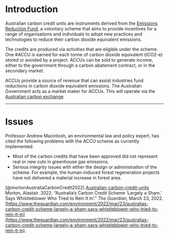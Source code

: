 # Introduction 
Australian carbon credit units are instruments derived from the [Emissions Reduction Fund](http://www.cleanenergyregulator.gov.au/ERF/About-the-Emissions-Reduction-Fund), a voluntary scheme that aims to provide incentives for a range of organisations and individuals to adopt new practices and technologies to reduce their carbon dioxide equivalent emissions.

The credits are produced via activities that are eligible under the scheme. One #ACCU is earned for each tonne of carbon dioxide equivalent (tCO2-e) stored or avoided by a project. ACCUs can be sold to generate income, either to the government through a carbon abatement contract, or in the secondary market.

ACCUs provide a source of revenue that can assist industries fund reductions in carbon dioxide equivalent emissions. The Australian Government acts as a market maker for ACCUs. This will operate via the [Australian carbon exchange](http://www.cleanenergyregulator.gov.au/Infohub/Markets/australian-carbon-exchange) 

---
# Issues
Professor Andrew Macintosh, an environmental law and policy expert, has cited the following problems with the ACCU scheme as currently implemented:
- Most of the carbon credits that have been approved did not represent real or new cuts in greenhouse gas emissions.
- Serious integrity issues with either the design or administration of the scheme. For example, the human-induced forest regeneration projects have not delivered a material increase in forest area.

[@mortonAustraliaCarbonCredit2022]  [Australian-carbon-credit-units](Australian-carbon-credit-units.md) 
Morton, Alastair. 2022. “Australia’s Carbon Credit Scheme ‘Largely a Sham,’ Says Whistleblower Who Tried to Rein It In’.” _The Guardian_, March 23, 2022. [https://www.theguardian.com/environment/2022/mar/23/australias-carbon-credit-scheme-largely-a-sham-says-whistleblower-who-tried-to-rein-it-in](https://www.theguardian.com/environment/2022/mar/23/australias-carbon-credit-scheme-largely-a-sham-says-whistleblower-who-tried-to-rein-it-in).
